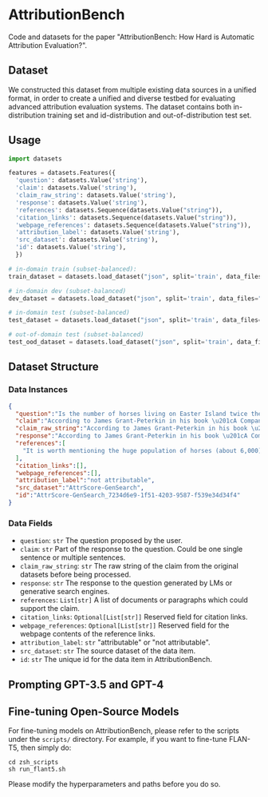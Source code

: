 # AttributionBench
Code and datasets for the paper "AttributionBench: How Hard is Automatic Attribution Evaluation?".

## Dataset
We constructed this dataset from multiple existing data sources in a unified format, in order to create a unified and diverse testbed for evaluating advanced attribution evaluation systems. The dataset contains both in-distribution training set and id-distribution and out-of-distribution test set.

## Usage
```python
import datasets

features = datasets.Features({
  'question': datasets.Value('string'),
  'claim': datasets.Value('string'),
  'claim_raw_string': datasets.Value('string'),
  'response': datasets.Value('string'),
  'references': datasets.Sequence(datasets.Value("string")),
  'citation_links': datasets.Sequence(datasets.Value("string")),
  'webpage_references': datasets.Sequence(datasets.Value("string")),
  'attribution_label': datasets.Value('string'),
  'src_dataset': datasets.Value('string'),
  'id': datasets.Value('string'),
  })

# in-domain train (subset-balanced): 
train_dataset = datasets.load_dataset("json", split='train', data_files="data/train_all_subset_balanced.jsonl", features=features)

# in-domain dev (subset-balanced)
dev_dataset = datasets.load_dataset("json", split='train', data_files="data/dev_all_subset_balanced.jsonl", features=features)

# in-domain test (subset-balanced)
test_dataset = datasets.load_dataset("json", split='train', data_files="data/test_all_subset_balanced.jsonl", features=features)

# out-of-domain test (subset-balanced)
test_ood_dataset = datasets.load_dataset("json", split='train', data_files="data/test_ood_all_subset_balanced.jsonl", features=features)
```

## Dataset Structure
### Data Instances
```json
{
  "question":"Is the number of horses living on Easter Island twice the number of people?",
  "claim":"According to James Grant-Peterkin in his book \u201cA Companion to Easter Island\u201d, there are almost 3,000 horses on Easter Island. However, locals often claim that they have more horses than people. The population of Easter Island is about 6,000 inhabitants. So it seems that the number of horses living on Easter Island is not twice the number of people.",
  "claim_raw_string":"According to James Grant-Peterkin in his book \u201cA Companion to Easter Island\u201d, there are almost 3,000 horses on Easter Island. However, locals often claim that they have more horses than people. The population of Easter Island is about 6,000 inhabitants. So it seems that the number of horses living on Easter Island is not twice the number of people.",
  "response":"According to James Grant-Peterkin in his book \u201cA Companion to Easter Island\u201d, there are almost 3,000 horses on Easter Island. However, locals often claim that they have more horses than people. The population of Easter Island is about 6,000 inhabitants. So it seems that the number of horses living on Easter Island is not twice the number of people.",
  "references":[
    "It is worth mentioning the huge population of horses (about 6,000) that already outnumber people and roam free on the island."
  ],
  "citation_links":[],
  "webpage_references":[],
  "attribution_label":"not attributable",
  "src_dataset":"AttrScore-GenSearch",
  "id":"AttrScore-GenSearch_7234d6e9-1f51-4203-9587-f539e34d34f4"
}
```
### Data Fields
- ```question```: ```str``` The question proposed by the user.
- ```claim```: ```str``` Part of the response to the question. Could be one single sentence or multiple sentences.
- ```claim_raw_string```: ```str``` The raw string of the claim from the original datasets before being processed.
- ```response```: ```str``` The response to the question generated by LMs or generative search engines.
- ```references```: ```List[str]``` A list of documents or paragraphs which could support the claim.
- ```citation_links```: ```Optional[List[str]]``` Reserved field for citation links.
- ```webpage_references```: ```Optional[List[str]]``` Reserved field for the webpage contents of the reference links.
- ```attribution_label```: ```str``` "attributable" or "not attributable".
- ```src_dataset```: ```str``` The source dataset of the data item.
- ```id```: ```str``` The unique id for the data item in AttributionBench.

## Prompting GPT-3.5 and GPT-4


## Fine-tuning Open-Source Models
For fine-tuning models on AttributionBench, please refer to the scripts under the ```scripts/``` directory. For example, if you want to fine-tune FLAN-T5, then simply do:
```shell
cd zsh_scripts
sh run_flant5.sh
```
Please modify the hyperparameters and paths before you do so.


